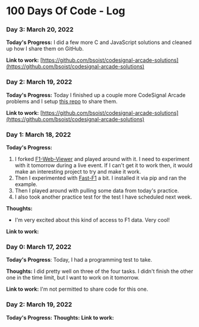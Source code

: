 # 100 Days Of Code - Log
### Day 3: March 20, 2022
**Today's Progress:**
I did a few more C and JavaScript solutions and cleaned up how I share them on GitHub.

**Link to work:**
[https://github.com/bsoist/codesignal-arcade-solutions](https://github.com/bsoist/codesignal-arcade-solutions)

### Day 2: March 19, 2022
**Today's Progress:**
Today I finished up a couple more CodeSignal Arcade problems and I setup [this repo](https://github.com/bsoist/codesignal-arcade-solutions) to share them.

**Link to work:**
[https://github.com/bsoist/codesignal-arcade-solutions](https://github.com/bsoist/codesignal-arcade-solutions)

### Day 1: March 18, 2022
**Today's Progress:**
1. I forked [F1-Web-Viewer](https://github.com/bootsie123/F1-Web-Viewer) and played around with it. I need to experiment with it tomorrow during a live event. If I can't get it to work then, it would make an interesting project to try and make it work.
1. Then I experimented with [Fast-F1](https://github.com/theOehrly/Fast-F1) a bit. I installed it via pip and ran the example. 
1. Then I played around with pulling some data from today's practice. 
1. I also took another practice test for the test I have scheduled next week.

**Thoughts:** 
* I'm very excited about this kind of access to F1 data. Very cool!

**Link to work:**
### Day 0: March 17, 2022

**Today's Progress**: Today, I had a programming test to take. 

**Thoughts:** I did pretty well on three of the four tasks. I didn't finish the other one in the time limit, but I want to work on it tomorrow.

**Link to work:** I'm not permitted to share code for this one.



### Day 2: March 19, 2022
**Today's Progress:**
**Thoughts:** 
**Link to work:**